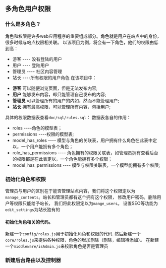 ## 多角色用户权限
### 什么是多角色？
角色和权限是许多web应用程序的重要组成部分。角色就是用户在站点中的身份，很多时候与站点权限相关联。
以该项目为例，将会有一下角色，他们的权限由低到高：
* 游客 ---- 没有登陆的用户
* 用户 ---- 登陆用户
* 管理员 ---- 社区内容管理
* 站长 ----所有权限的用户角色
在该项目中：
- **游客** 可以随便浏览页面，但是无法发布内容;
- **用户** 能够发布内容，却只能管理自己发布的内容;
- **管理员** 可以管理所有的用户的内如，然而不能管理用户;
- **站长** 拥有最高权限，可以管理所有内容，包括用户;

具体的权限数据表查看`doc/sql/rules.sql`：
数据表各自的作用：
* roles ----角色的模型表；
* permissions ----权限的模型表;
* model_has_roles ---- 模型与角色的关联表，用户拥有什么角色在此表中定以，一个用户能拥有多个角色；
* role_has_permissions ---- 角色拥有的权限关联表，如管理员拥有查看后台的权限都是在此表定以，一个角色能拥有多个权限；
* model_has_permissions ---- 模型与权限关联表，一个模型能拥有多个权限;

### 初始化角色和权限
管理员与用户的区别在于能否管理站点内容，我们将这个权限定以为`manage_contents`。站长和管理员都有这个拥有这个权限，
修改用户密码，删除用户等权限只能给予站长， 我们将此权限定以为`mange_users`。 设置SEO等功能为`edit_settings`为站长独有的
#### 初始化角色相关的代码。
新建一个`config/roles.js`用于初始化角色和权限的代码.
然后新建一个`core/roles.js`来提供各种权限，角色的增加删除（删除，编辑待添加）。
在新建一个`middleware/isAdmin.js`来校验角色是否是管理员
### 新建后台路由以及控制器


